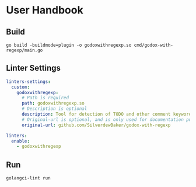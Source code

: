 # User Handbook

## Build
`go build -buildmode=plugin -o godoxwithregexp.so cmd/godox-with-regexp/main.go`

## Linter Settings
```yaml
linters-settings:
  custom:
    godoxwithregexp:
      # Path is required
      path: godoxwithregexp.so
      # Description is optional
      description: Tool for detection of TODO and other comment keywords with regular expression.
      # Original-url is optional, and is only used for documentation purposes.
      original-url: github.com/SilverdewBaker/godox-with-regexp

linters:
  enable:
    - godoxwithregexp
```

## Run
`golangci-lint run`

